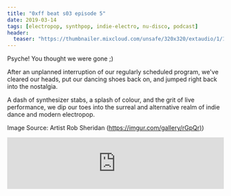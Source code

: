 ```yaml
---
title: "0xff beat s03 episode 5"
date: 2019-03-14
tags: [electropop, synthpop, indie-electro, nu-disco, podcast]
header:
  teaser: "https://thumbnailer.mixcloud.com/unsafe/320x320/extaudio/1/1/a/9/deb5-ff4e-421c-bcaf-cb9ecb4c7fc4"
---
```


Psyche! You thought we were gone ;)

After an unplanned interruption of our regularly scheduled program, we've cleared our heads, put our dancing shoes back on, and jumped right back into the nostalgia. 

A dash of synthesizer stabs, a splash of colour, and the grit of live performance, we dip our toes into the surreal and alternative realm of indie dance and modern electropop.

Image Source: Artist Rob Sheridan ([https://imgur.com/gallery/rGpQr)](https://imgur.com/gallery/rGpQr))

<iframe width="100%" height="120" src="https://www.mixcloud.com/widget/iframe/?hide_cover=1&light=1&feed=%2F0xff-beat%2F0xff-beat-s03-episode-5%2F" frameborder="0" ></iframe>
